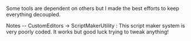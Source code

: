 Some tools are dependent on others but I made the best efforts to keep everything decoupled.

Notes --
CustomEditors -> ScriptMakerUtility : This script maker system is very poorly coded. It works but good luck trying to tweak anything!
